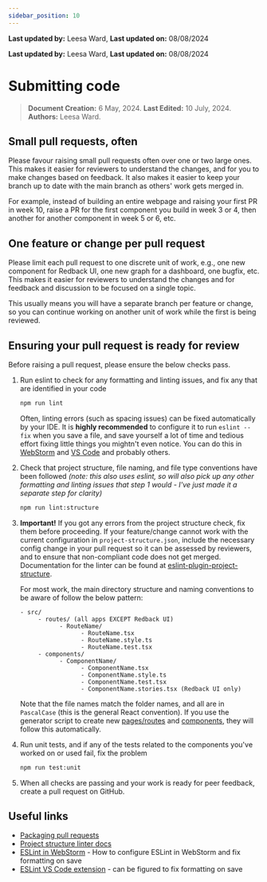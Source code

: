 ```yaml
---
sidebar_position: 10
---
```


**Last updated by:** Leesa Ward, **Last updated on:** 08/08/2024


**Last updated by:** Leesa Ward, **Last updated on:** 08/08/2024


# Submitting code

> **Document Creation:** 6 May, 2024. **Last Edited:** 10 July, 2024. **Authors:** Leesa Ward.

## Small pull requests, often

Please favour raising small pull requests often over one or two large ones. This makes it easier for reviewers to understand the changes, and for you to make changes based on feedback. It also makes it easier to keep your branch up to date with the main branch as others' work gets merged in. 

For example, instead of building an entire webpage and raising your first PR in week 10, raise a PR for the first component you build in week 3 or 4, then another for another component in week 5 or 6, etc.

## One feature or change per pull request

Please limit each pull request to one discrete unit of work, e.g., one new component for Redback UI, one new graph for a dashboard, one bugfix, etc. This makes it easier for reviewers to understand the changes and for feedback and discussion to be focused on a single topic.

This usually means you will have a separate branch per feature or change, so you can continue working on another unit of work while the first is being reviewed.

## Ensuring your pull request is ready for review

Before raising a pull request, please ensure the below checks pass.

1. Run eslint to check for any formatting and linting issues, and fix any that are identified in your code
    ```bash
    npm run lint
    ```
    Often, linting errors (such as spacing issues) can be fixed automatically by your IDE. It is **highly recommended** to configure it to run `eslint --fix` when you save a file, and save yourself a lot of time and tedious effort fixing little things you mightn't even notice. You can do this in [WebStorm](https://www.jetbrains.com/help/webstorm/eslint.html) and [VS Code](https://marketplace.visualstudio.com/items?itemName=dbaeumer.vscode-eslint) and probably others.
   
3. Check that project structure, file naming, and file type conventions have been followed _(note: this also uses eslint, so will also pick up any other formatting and linting issues that step 1 would - I've just made it a separate step for clarity)_
    ```bash
    npm run lint:structure
    ```
4. **Important!** If you got any errors from the project structure check, fix them before proceeding. If your feature/change cannot work with the current configuration in `project-structure.json`, include the necessary config change in your pull request so it can be assessed by reviewers, and to ensure that non-compliant code does not get merged. Documentation for the linter can be found at [eslint-plugin-project-structure](https://github.com/Igorkowalski94/eslint-plugin-project-structure).

   For most work, the main directory structure and naming conventions to be aware of follow the below pattern:
   ```
   - src/
        - routes/ (all apps EXCEPT Redback UI)
              - RouteName/
                    - RouteName.tsx
                    - RouteName.style.ts
                    - RouteName.test.tsx
        - components/
              - ComponentName/
                    - ComponentName.tsx
                    - ComponentName.style.ts
                    - ComponentName.test.tsx
                    - ComponentName.stories.tsx (Redback UI only)
   ```
    
    Note that the file names match the folder names, and all are in `PascalCase` (this is the general React convention). If you use the generator script to create new [pages/routes](./new-routes.md) and [components](./new-components.md), they will follow this automatically.

5. Run unit tests, and if any of the tests related to the components you've worked on or used fail, fix the problem
    ```bash
    npm run test:unit
    ```
6. When all checks are passing and your work is ready for peer feedback, create a pull request on GitHub.

## Useful links
- [Packaging pull requests](../../onboarding/github/pull-requests)
- [Project structure linter docs](https://github.com/Igorkowalski94/eslint-plugin-project-structure)
- [ESLint in WebStorm](https://www.jetbrains.com/help/webstorm/eslint.html) - How to configure ESLint in WebStorm and fix formatting on save
- [ESLint VS Code extension](https://marketplace.visualstudio.com/items?itemName=dbaeumer.vscode-eslint) - can be figured to fix formatting on save
